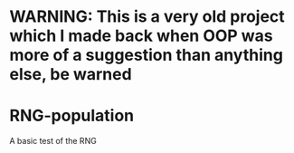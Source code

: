 # WARNING: This is a very old project which I made back when OOP was more of a suggestion than anything else, be warned
# RNG-population
A basic test of the RNG
